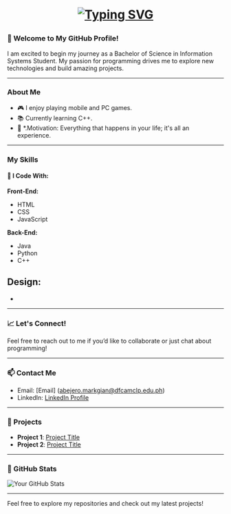 <h1 align="center">

 [![Typing SVG](https://readme-typing-svg.demolab.com?font=Gilroy&weight=700&size=40&pause=1000&color=F7F7F7&width=600&height=60&lines=Hello,+I'm+@Markgian06+👾)]() </h1>

###

### 🚀 Welcome to My GitHub Profile!

I am excited to begin my journey as a Bachelor of Science in Information Systems Student. My passion for programming drives me to explore new technologies and build amazing projects.

---

### About Me

- 🎮 I enjoy playing mobile and PC games.
- 📚 Currently learning C++.
- 🎯 *.Motivation: Everything that happens in your life; it's all an experience.

---

### My Skills

#### 🔧 I Code With:

**Front-End:**
- HTML
- CSS
- JavaScript

**Back-End:**
- Java
- Python
- C++

**Design:**
- 
- 

---

### 📈 Let's Connect!

Feel free to reach out to me if you’d like to collaborate or just chat about programming!

---

### 📫 Contact Me

- Email: [Email] (abejero.markgian@dfcamclp.edu.ph)
- LinkedIn: [LinkedIn Profile](https://www.linkedin.com/in/mark-gian-abejero-a69777298?utm_source=share&utm_campaign=share_via&utm_content=profile&utm_medium=android_app)

---

### 🌟 Projects

- **Project 1**: [Project Title](link-to-your-project)
- **Project 2**: [Project Title](link-to-your-project)

---

### 🔗 GitHub Stats

![Your GitHub Stats](https://github-readme-stats.vercel.app/api?username=Markgian06&show_icons=true&theme=radical)

---

Feel free to explore my repositories and check out my latest projects!
